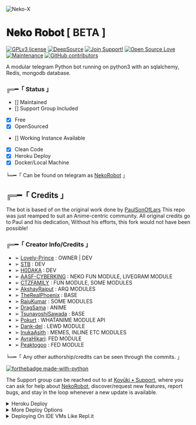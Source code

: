 ![Neko-X](https://telegra.ph/file/843497f356667a693c0f5.jpg)

# 𝐍𝐞𝐤𝐨 𝐑𝐨𝐛𝐨𝐭 [ BETA ]
[![GPLv3 license](https://img.shields.io/badge/License-GPLv3-blue.svg)](http://perso.crans.org/besson/LICENSE.html) [![DeepSource](https://static.deepsource.io/deepsource-badge-light-mini.svg)](https://deepsource.io/gh/Awesome-Prince/NekoRobot-3/?ref=repository-badge) [![Join Support!](https://img.shields.io/badge/Join%20Channel-!-red)](https://telegram.dog/Koyuki_Support) [![Open Source Love](https://badges.frapsoft.com/os/v2/open-source.png?v=103)](https://github.com/ellerbrock/open-source-badges/) [![Maintenance](https://img.shields.io/badge/Maintained%3F-yes-green.svg)](https://GitHub.com/Naereen/StrapDown.js/graphs/commit-activity) [![GitHub contributors](https://img.shields.io/github/contributors/Naereen/StrapDown.js.svg)](https://GitHub.com/Awesome-Prince/NekoRobot-3/graphs/contributors/)

A modular telegram Python bot running on python3 with an sqlalchemy, Redis, mongodb database.

###  ╔═━「 Status 」

+ [] Maintained
+ [] Support Group Included
+ [x] Free
+ [x] OpenSourced
+ [] Working Instance Available
+ [x] Clean Code
+ [x] Heroku Deploy
+ [x] Docker/Local Machine

╘═━「 Can be found on telegram as [NekoRobot](https://telegram.dog/NekoXRobot) 」

## ╔═━「 Credits 」
The bot is based of on the original work done by [PaulSonOfLars](https://github.com/PaulSonOfLars)
This repo was just reamped to suit an Anime-centric community. All original credits go to Paul and his dedication, Without his efforts, this fork would not have been possible!

### ╔═━「 Creator Info/Credits 」

+ ➢ [Lovely-Prince](https://github.com/Awesome-Prince) : OWNER | DEV
+ ➢ [STB](https://github.com/STBxD) : DEV
+ ➢ [H0DAKA](https://github.com/H0daka) : DEV
+ ➢ [AASF-CYBERKING](https://github.com/AASFCYBERKING) : NEKO FUN MODULE, LIVEGRAM MODULE
+ ➢ [CTZFAMILY](https://github.com/CTZFAMILY) : FUN MODULE, SOME MODULES
+ ➢ [AkshayRajput](https://github.com/TheHamkerCat) : ARQ MODULES
+ ➢ [TheRealPhoenix](https://github.com/rsktg) : BASE
+ ➢ [RajuKumar](https://github.com/Awesome-RJ) : SOME MODULES
+ ➢ [DragSama](https://github.com/DragSama) : ANIME
+ ➢ [TsunayoshiSawada](https://github.com/TsunayoshiSawada) : BASE
+ ➢ [Pokurt](https://github.com/pokurt) : WHATANIME MODULE API
+ ➢ [Dank-del](https://github.com/Dank-del) : LEWD MODULE
+ ➢ [InukaAsith](https://github.com/InukaAsith) : MEMES, INLINE ETC MODULES 
+ ➢ [AyraHikari](https://github.com/AyraHikari): FED MODULE
+ ➢ [Peaktogoo](https://github.com/peaktogoo) : FED MODULE

╘═━「 Any other authorship/credits can be seen through the commits. 」

[![forthebadge made-with-python](http://ForTheBadge.com/images/badges/made-with-python.svg)](https://www.python.org/)

The Support group can be reached out to at [Koyūki • Support](https://telegram.dog/Koyuki_Support), where you can ask for help about [NekoRobot](https://telegram.dog/NekoXRobot), discover/request new features, report bugs, and stay in the loop whenever a new update is available. 

<details>
	<summary>Heroku Deploy</summary>
	<br>
	<b>
The Easiest Way to Deploy This Bot is Via Heroku.
		In Order To deploy, You Just Have Fill The Necessary Environment Variables and Done!</b>
	
  <h1>
    <p align="center">
        <a href="https://heroku.com/deploy?template=https://github.com/Awesome-Prince/NekoRobot-3.git">
            <img src="https://www.herokucdn.com/deploy/button.svg" alt="Deploy">
        </a>
    </p>
</h1>

</details> 

<details>
    <summary>More Deploy Options</summary>
    <br>
    <p align="center">

    Deploying on Local Machine

</p>

```console
    ~$ git clone https://github.com/Awesome-Prince/NekoRobot-3.git
    ~$ cd NekoRobot
    ~$ cp sample_config.py config.py
```

Edit Config.py with your own Values

Start with ```python3 -m NekoRobot```

</details>    

<details>
     <summary>Deploying On IDE VMs Like Repl.it</summary>
       <br>
         <p align="left">
            <b> 

            Refer to Deploying On Local Machine.

 </b>
</p>
</details>
